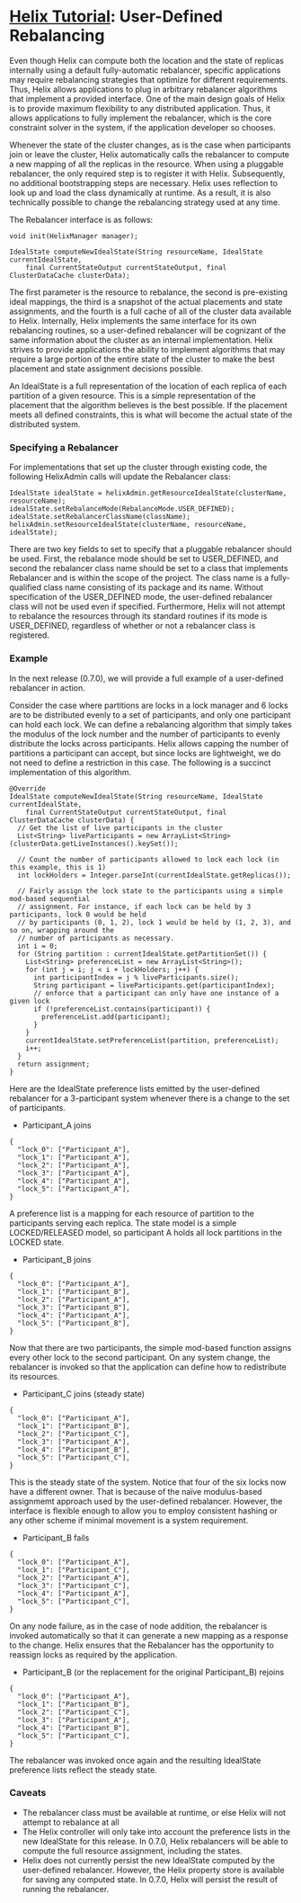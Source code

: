 <!---
Licensed to the Apache Software Foundation (ASF) under one
or more contributor license agreements.  See the NOTICE file
distributed with this work for additional information
regarding copyright ownership.  The ASF licenses this file
to you under the Apache License, Version 2.0 (the
"License"); you may not use this file except in compliance
with the License.  You may obtain a copy of the License at

  http://www.apache.org/licenses/LICENSE-2.0

Unless required by applicable law or agreed to in writing,
software distributed under the License is distributed on an
"AS IS" BASIS, WITHOUT WARRANTIES OR CONDITIONS OF ANY
KIND, either express or implied.  See the License for the
specific language governing permissions and limitations
under the License.
-->

<head>
  <title>Tutorial - User-Defined Rebalancing</title>
</head>

# [Helix Tutorial](./Tutorial.html): User-Defined Rebalancing

Even though Helix can compute both the location and the state of replicas internally using a default fully-automatic rebalancer, specific applications may require rebalancing strategies that optimize for different requirements. Thus, Helix allows applications to plug in arbitrary rebalancer algorithms that implement a provided interface. One of the main design goals of Helix is to provide maximum flexibility to any distributed application. Thus, it allows applications to fully implement the rebalancer, which is the core constraint solver in the system, if the application developer so chooses.

Whenever the state of the cluster changes, as is the case when participants join or leave the cluster, Helix automatically calls the rebalancer to compute a new mapping of all the replicas in the resource. When using a pluggable rebalancer, the only required step is to register it with Helix. Subsequently, no additional bootstrapping steps are necessary. Helix uses reflection to look up and load the class dynamically at runtime. As a result, it is also technically possible to change the rebalancing strategy used at any time.

The Rebalancer interface is as follows:

```
void init(HelixManager manager);

IdealState computeNewIdealState(String resourceName, IdealState currentIdealState,
    final CurrentStateOutput currentStateOutput, final ClusterDataCache clusterData);
```
The first parameter is the resource to rebalance, the second is pre-existing ideal mappings, the third is a snapshot of the actual placements and state assignments, and the fourth is a full cache of all of the cluster data available to Helix. Internally, Helix implements the same interface for its own rebalancing routines, so a user-defined rebalancer will be cognizant of the same information about the cluster as an internal implementation. Helix strives to provide applications the ability to implement algorithms that may require a large portion of the entire state of the cluster to make the best placement and state assignment decisions possible.

An IdealState is a full representation of the location of each replica of each partition of a given resource. This is a simple representation of the placement that the algorithm believes is the best possible. If the placement meets all defined constraints, this is what will become the actual state of the distributed system.

### Specifying a Rebalancer
For implementations that set up the cluster through existing code, the following HelixAdmin calls will update the Rebalancer class:

```
IdealState idealState = helixAdmin.getResourceIdealState(clusterName, resourceName);
idealState.setRebalanceMode(RebalanceMode.USER_DEFINED);
idealState.setRebalancerClassName(className);
helixAdmin.setResourceIdealState(clusterName, resourceName, idealState);
```

There are two key fields to set to specify that a pluggable rebalancer should be used. First, the rebalance mode should be set to USER_DEFINED, and second the rebalancer class name should be set to a class that implements Rebalancer and is within the scope of the project. The class name is a fully-qualified class name consisting of its package and its name. Without specification of the USER_DEFINED mode, the user-defined rebalancer class will not be used even if specified. Furthermore, Helix will not attempt to rebalance the resources through its standard routines if its mode is USER_DEFINED, regardless of whether or not a rebalancer class is registered.

### Example

In the next release (0.7.0), we will provide a full example of a user-defined rebalancer in action.

Consider the case where partitions are locks in a lock manager and 6 locks are to be distributed evenly to a set of participants, and only one participant can hold each lock. We can define a rebalancing algorithm that simply takes the modulus of the lock number and the number of participants to evenly distribute the locks across participants. Helix allows capping the number of partitions a participant can accept, but since locks are lightweight, we do not need to define a restriction in this case. The following is a succinct implementation of this algorithm.

```
@Override
IdealState computeNewIdealState(String resourceName, IdealState currentIdealState,
    final CurrentStateOutput currentStateOutput, final ClusterDataCache clusterData) {
  // Get the list of live participants in the cluster
  List<String> liveParticipants = new ArrayList<String>(clusterData.getLiveInstances().keySet());

  // Count the number of participants allowed to lock each lock (in this example, this is 1)
  int lockHolders = Integer.parseInt(currentIdealState.getReplicas());

  // Fairly assign the lock state to the participants using a simple mod-based sequential
  // assignment. For instance, if each lock can be held by 3 participants, lock 0 would be held
  // by participants (0, 1, 2), lock 1 would be held by (1, 2, 3), and so on, wrapping around the
  // number of participants as necessary.
  int i = 0;
  for (String partition : currentIdealState.getPartitionSet()) {
    List<String> preferenceList = new ArrayList<String>();
    for (int j = i; j < i + lockHolders; j++) {
      int participantIndex = j % liveParticipants.size();
      String participant = liveParticipants.get(participantIndex);
      // enforce that a participant can only have one instance of a given lock
      if (!preferenceList.contains(participant)) {
        preferenceList.add(participant);
      }
    }
    currentIdealState.setPreferenceList(partition, preferenceList);
    i++;
  }
  return assignment;
}
```

Here are the IdealState preference lists emitted by the user-defined rebalancer for a 3-participant system whenever there is a change to the set of participants.

* Participant_A joins

```
{
  "lock_0": ["Participant_A"],
  "lock_1": ["Participant_A"],
  "lock_2": ["Participant_A"],
  "lock_3": ["Participant_A"],
  "lock_4": ["Participant_A"],
  "lock_5": ["Participant_A"],
}
```

A preference list is a mapping for each resource of partition to the participants serving each replica. The state model is a simple LOCKED/RELEASED model, so participant A holds all lock partitions in the LOCKED state.

* Participant_B joins

```
{
  "lock_0": ["Participant_A"],
  "lock_1": ["Participant_B"],
  "lock_2": ["Participant_A"],
  "lock_3": ["Participant_B"],
  "lock_4": ["Participant_A"],
  "lock_5": ["Participant_B"],
}
```

Now that there are two participants, the simple mod-based function assigns every other lock to the second participant. On any system change, the rebalancer is invoked so that the application can define how to redistribute its resources.

* Participant_C joins (steady state)

```
{
  "lock_0": ["Participant_A"],
  "lock_1": ["Participant_B"],
  "lock_2": ["Participant_C"],
  "lock_3": ["Participant_A"],
  "lock_4": ["Participant_B"],
  "lock_5": ["Participant_C"],
}
```

This is the steady state of the system. Notice that four of the six locks now have a different owner. That is because of the naïve modulus-based assignmemt approach used by the user-defined rebalancer. However, the interface is flexible enough to allow you to employ consistent hashing or any other scheme if minimal movement is a system requirement.

* Participant_B fails

```
{
  "lock_0": ["Participant_A"],
  "lock_1": ["Participant_C"],
  "lock_2": ["Participant_A"],
  "lock_3": ["Participant_C"],
  "lock_4": ["Participant_A"],
  "lock_5": ["Participant_C"],
}
```

On any node failure, as in the case of node addition, the rebalancer is invoked automatically so that it can generate a new mapping as a response to the change. Helix ensures that the Rebalancer has the opportunity to reassign locks as required by the application.

* Participant_B (or the replacement for the original Participant_B) rejoins

```
{
  "lock_0": ["Participant_A"],
  "lock_1": ["Participant_B"],
  "lock_2": ["Participant_C"],
  "lock_3": ["Participant_A"],
  "lock_4": ["Participant_B"],
  "lock_5": ["Participant_C"],
}
```

The rebalancer was invoked once again and the resulting IdealState preference lists reflect the steady state.

### Caveats
- The rebalancer class must be available at runtime, or else Helix will not attempt to rebalance at all
- The Helix controller will only take into account the preference lists in the new IdealState for this release. In 0.7.0, Helix rebalancers will be able to compute the full resource assignment, including the states.
- Helix does not currently persist the new IdealState computed by the user-defined rebalancer. However, the Helix property store is available for saving any computed state. In 0.7.0, Helix will persist the result of running the rebalancer.